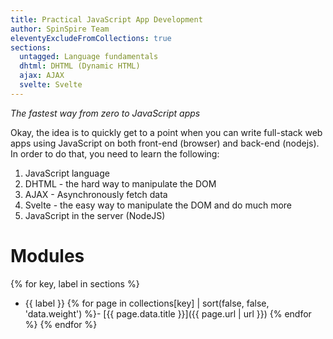 ```yaml
---
title: Practical JavaScript App Development
author: SpinSpire Team
eleventyExcludeFromCollections: true
sections:
  untagged: Language fundamentals
  dhtml: DHTML (Dynamic HTML)
  ajax: AJAX
  svelte: Svelte
---
```


*The fastest way from zero to JavaScript apps*

Okay, the idea is to quickly get to a point when you can write full-stack web apps using JavaScript on both front-end (browser) and back-end (nodejs). In order to do that, you need to learn the following:

1. JavaScript language
2. DHTML - the hard way to manipulate the DOM
3. AJAX - Asynchronously fetch data
4. Svelte - the easy way to manipulate the DOM and do much more
5. JavaScript in the server (NodeJS)

# Modules

{% for key, label in sections %}
- {{ label }}
  {% for page in collections[key] | sort(false, false, 'data.weight') %}- [{{ page.data.title }}]({{ page.url | url }})
  {% endfor %}
{% endfor %}